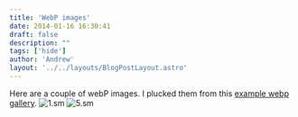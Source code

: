 ```yaml
---
title: 'WebP images'
date: 2014-01-16 16:30:41
draft: false
description: ""
tags: ['hide']
author: 'Andrew'
layout: '../../layouts/BlogPostLayout.astro'
---
```


Here are a couple of webP images. I plucked them from this [example webp gallery](https://developers.google.com/speed/webp/gallery1). ![1.sm](https://big-andy.co.uk/content/uploads/1.sm_.webp) ![5.sm](https://big-andy.co.uk/content/uploads/5.sm_.webp)
